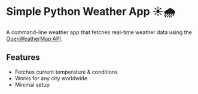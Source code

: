 # Simple Python Weather App ☀️🌧️

A command-line weather app that fetches real-time weather data using the [OpenWeatherMap API](https://openweathermap.org/api).

## Features
- Fetches current temperature & conditions
- Works for any city worldwide
- Minimal setup

